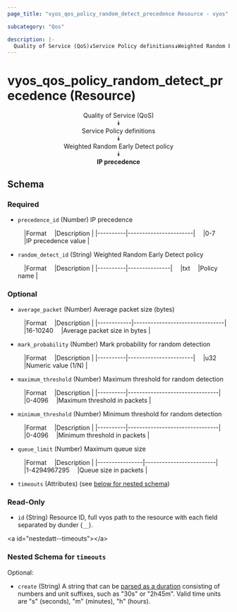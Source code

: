 ```yaml
---
page_title: "vyos_qos_policy_random_detect_precedence Resource - vyos"

subcategory: "Qos"

description: |- 
  Quality of Service (QoS)⯯Service Policy definitions⯯Weighted Random Early Detect policy⯯IP precedence
---
```


# vyos_qos_policy_random_detect_precedence (Resource)
<center>

Quality of Service (QoS)  
⯯  
Service Policy definitions  
⯯  
Weighted Random Early Detect policy  
⯯  
**IP precedence**


</center>

## Schema

### Required

- `precedence_id` (Number) IP precedence

    &emsp;|Format  &emsp;|Description          |
    |----------|-----------------------|
    &emsp;|0-7     &emsp;|IP precedence value  |
- `random_detect_id` (String) Weighted Random Early Detect policy

    &emsp;|Format  &emsp;|Description  |
    |----------|---------------|
    &emsp;|txt     &emsp;|Policy name  |

### Optional

- `average_packet` (Number) Average packet size (bytes)

    &emsp;|Format    &emsp;|Description                   |
    |------------|--------------------------------|
    &emsp;|16-10240  &emsp;|Average packet size in bytes  |
- `mark_probability` (Number) Mark probability for random detection

    &emsp;|Format  &emsp;|Description          |
    |----------|-----------------------|
    &emsp;|u32     &emsp;|Numeric value (1/N)  |
- `maximum_threshold` (Number) Maximum threshold for random detection

    &emsp;|Format  &emsp;|Description                   |
    |----------|--------------------------------|
    &emsp;|0-4096  &emsp;|Maximum threshold in packets  |
- `minimum_threshold` (Number) Minimum threshold for random detection

    &emsp;|Format  &emsp;|Description                   |
    |----------|--------------------------------|
    &emsp;|0-4096  &emsp;|Minimum threshold in packets  |
- `queue_limit` (Number) Maximum queue size

    &emsp;|Format        &emsp;|Description            |
    |----------------|-------------------------|
    &emsp;|1-4294967295  &emsp;|Queue size in packets  |
- `timeouts` (Attributes) (see [below for nested schema](#nestedatt--timeouts))

### Read-Only

- `id` (String) Resource ID, full vyos path to the resource with each field separated by dunder (`__`).

&lt;a id=&#34;nestedatt--timeouts&#34;&gt;&lt;/a&gt;
### Nested Schema for `timeouts`

Optional:

- `create` (String) A string that can be [parsed as a duration](https://pkg.go.dev/time#ParseDuration) consisting of numbers and unit suffixes, such as &#34;30s&#34; or &#34;2h45m&#34;. Valid time units are &#34;s&#34; (seconds), &#34;m&#34; (minutes), &#34;h&#34; (hours).  
